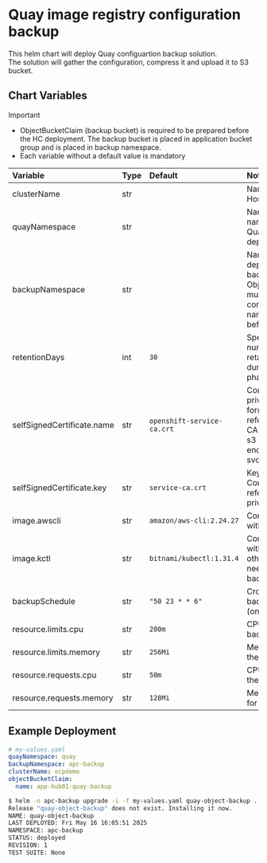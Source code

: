# Quay image registry configuration backup

This helm chart will deploy Quay configuartion backup solution.  
The solution will gather the configuration, compress it and upload it to S3 bucket.  

## Chart Variables

> [!IMPORTANT]
> - ObjectBucketClaim (backup bucket) is required to be prepared before the HC deployment. The backup bucket is placed in application bucket group and is placed in backup namespace.  
> - Each variable without a default value is mandatory  

|Variable                         | Type | Default                         |  Notes |
|:---                             |:---  |:---                             |:---    |
| clusterName                     | str  |                                 | Name of the Hosted Cluster |
| quayNamespace                   | str  |                                 | Name of the namespace where Quay registry is deployed. |
| backupNamespace                 | str  |                                 | Namespace for deploying the backup job. ObjectBucketClaim must be configured in this namespace beforehand. |
| retentionDays                   | int  | `30`                            | Specifies the number of days to retain old backups during the cleanup phase. |
| selfSignedCertificate.name      | str  | `openshift-service-ca.crt`      | ConfigMap with private CA in pem format. Set this to reference private CA for accessing s3 storage endpoint via local svc url |
| selfSignedCertificate.key       | str  | `service-ca.crt`                | Key name in the ConfigMap that references the private CA file. |
| image.awscli                    | str  | `amazon/aws-cli:2.24.27`                       | Container image with `aws` cli tool |
| image.kctl                      | str  | `bitnami/kubectl:1.31.4`  | Container image with `kubectl` and other tooling needed fot the backup. |
| backupSchedule                  | str  | `"50 23 * * 6"`                   | Cron notation for  backup schedule (once per week). |
| resource.limits.cpu             | str  | `200m`                           | CPU limits for the backup job. |
| resource.limits.memory          | str  | `256Mi`                           | Memory limits for the backup job. |
| resource.requests.cpu           | str  | `50m`                           | CPU requests for the backup job. |
| resource.requests.memory        | str  | `128Mi`                           | Memory requests for the backup job. |  

## Example Deployment
```yaml
# my-values.yaml
quayNamespace: quay
backupNamespace: apc-backup
clusterName: ocpdemo
objectBucketClaim:
  name: app-hub01-quay-backup
```

```sh
$ helm -n apc-backup upgrade -i -f my-values.yaml quay-object-backup .  
Release "quay-object-backup" does not exist. Installing it now.
NAME: quay-object-backup
LAST DEPLOYED: Fri May 16 16:05:51 2025
NAMESPACE: apc-backup
STATUS: deployed
REVISION: 1
TEST SUITE: None
```